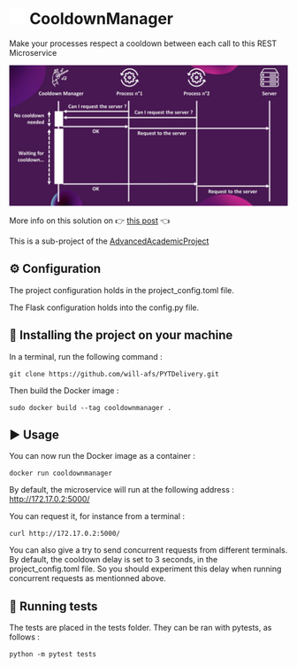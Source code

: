 # <img src="https://github.com/will-afs/AdvancedAcademicProject/blob/main/doc/CooldownManager.png" width="30"> CooldownManager
Make your processes respect a cooldown between each call to this REST Microservice

<img src="https://github.com/will-afs/CooldownManager/blob/main/doc/CooldownManager%20sequence%20diagram.JPG" width="700">

More info on this solution on 👉 [this post](https://www.linkedin.com/feed/update/urn:li:activity:6893219171723816960/) 👈

This is a sub-project of the [AdvancedAcademicProject](https://github.com/will-afs/AdvancedAcademicProject/)

⚙️ Configuration
-----------------
The project configuration holds in the project_config.toml file.

The Flask configuration holds into the config.py file.

🔽 Installing the project on your machine
------------------------------------------
In a terminal, run the following command :

    git clone https://github.com/will-afs/PYTDelivery.git

Then build the Docker image :

    sudo docker build --tag cooldownmanager .

▶️ Usage
---------
You can now run the Docker image as a container :

    docker run cooldownmanager

By default, the microservice will run at the following address : http://172.17.0.2:5000/

You can request it, for instance from a terminal :

    curl http://172.17.0.2:5000/

You can also give a try to send concurrent requests from different terminals.
By default, the cooldown delay is set to 3 seconds, in the project_config.toml file.
So you should experiment this delay when running concurrent requests as mentionned above.

🧪 Running tests
-----------------
The tests are placed in the tests folder. They can be ran with pytests, as follows :

    python -m pytest tests
